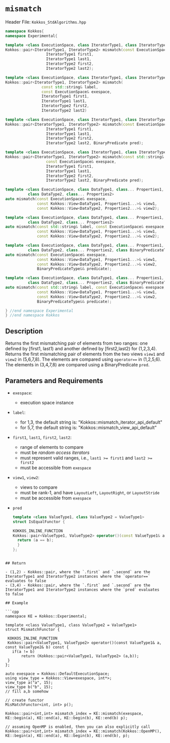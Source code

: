
# `mismatch`

Header File: `Kokkos_StdAlgorithms.hpp`

```cpp
namespace Kokkos{
namespace Experimental{

template <class ExecutionSpace, class IteratorType1, class IteratorType2>
Kokkos::pair<IteratorType1, IteratorType2> mismatch(const ExecutionSpace& exespace,
                  IteratorType1 first1,
                  IteratorType1 last1,                                               (1)
                  IteratorType2 first2,
                  IteratorType2 last2);

template <class ExecutionSpace, class IteratorType1, class IteratorType2>
Kokkos::pair<IteratorType1, IteratorType2> mismatch(
                const std::string& label,
                const ExecutionSpace& exespace,
                IteratorType1 first1,
                IteratorType1 last1,                                                 (2)
                IteratorType2 first2,
                IteratorType2 last2)

template <class ExecutionSpace, class IteratorType1, class IteratorType2, class BinaryPredicate>
Kokkos::pair<IteratorType1, IteratorType2> mismatch(const ExecutionSpace& exespace,
                  IteratorType1 first1,
                  IteratorType1 last1,                                               (3)
                  IteratorType2 first2,
                  IteratorType2 last2, BinaryPredicate pred);

template <class ExecutionSpace, class IteratorType1, class IteratorType2, class BinaryPredicate>
Kokkos::pair<IteratorType1, IteratorType2> mismatch(const std::string& label,
                  const ExecutionSpace& exespace,
                  IteratorType1 first1,
                  IteratorType1 last1,                                               (4)
                  IteratorType2 first2,
                  IteratorType2 last2, BinaryPredicate pred);

template <class ExecutionSpace, class DataType1, class... Properties1,
          class DataType2, class... Properties2>
auto mismatch(const ExecutionSpace& exespace,
              const Kokkos::View<DataType1, Properties1...>& view1,                  (5)
              const Kokkos::View<DataType2, Properties2...>& view2);

template <class ExecutionSpace, class DataType1, class... Properties1,
          class DataType2, class... Properties2>
auto mismatch(const std::string& label, const ExecutionSpace& exespace,
              const Kokkos::View<DataType1, Properties1...>& view1,                  (6)
              const Kokkos::View<DataType2, Properties2...>& view2);

template <class ExecutionSpace, class DataType1, class... Properties1,
          class DataType2, class... Properties2, class BinaryPredicateType>
auto mismatch(const ExecutionSpace& exespace,
              const Kokkos::View<DataType1, Properties1...>& view1,                  (7)
              const Kokkos::View<DataType2, Properties2...>& view2,
              BinaryPredicateType&& predicate);

template <class ExecutionSpace, class DataType1, class... Properties1,
          class DataType2, class... Properties2, class BinaryPredicateType>
auto mismatch(const std::string& label, const ExecutionSpace& exespace,
              const Kokkos::View<DataType1, Properties1...>& view1,                  (8)
              const Kokkos::View<DataType2, Properties2...>& view2,
              BinaryPredicateType&& predicate);

} //end namespace Experimental
} //end namespace Kokkos
```

## Description

Returns the first mismatching pair of elements from two ranges: one defined by [first1, last1) and another defined by [first2,last2) for (1,2,3,4).
Returns the first mismatching pair of elements from the two views `view1` and `view2` in (5,6,7,8).
The elements are compared using `operator==` in (1,2,5,6).
The elements in (3,4,7,8) are compared using a BinaryPredicate `pred`.

## Parameters and Requirements 

- `exespace`:
  - execution space instance

- `label`:
  - for 1,3, the default string is: "Kokkos::mismatch_iterator_api_default"
  - for 5,7, the default string is: "Kokkos::mismatch_view_api_default"

- `first1`, `last1`, `first2`, `last2`:
  - range of elements to compare
  - must be *random access iterators*
  - must represent valid ranges, i.e., `last1 >= first1` and `last2 >= first2` 
  - must be accessible from `exespace`

- `view1`, `view2`:
  - views to compare
  - must be rank-1, and have `LayoutLeft`, `LayoutRight`, or `LayoutStride`
  - must be accessible from `exespace`

- `pred`
  ```cpp
  template <class ValueType1, class ValueType2 = ValueType1>
  struct IsEqualFunctor {

  KOKKOS_INLINE_FUNCTION
  Kokkos::pair<ValueType1, ValueType2> operator()(const ValueType1& a, const ValueType2& b) const {
    return (a == b);
    }
  };
 ```

## Return

- (1,2) - Kokkos::pair, where the `.first` and `.second` are the IteratorType1 and IteratorType2 instances where the `operator==` evaluates to false
- (3,4) - Kokkos::pair, where the `.first` and `.second` are the IteratorType1 and IteratorType2 instances where the `pred` evaluates to false

## Example 

```cpp
namespace KE = Kokkos::Experimental;

template <class ValueType1, class ValueType2 = ValueType1>
struct MismatchFunctor {

  KOKKOS_INLINE_FUNCTION
  Kokkos::pair<ValueType1, ValueType2> operator()(const ValueType1& a, const ValueType2& b) const {
    if(a != b)
        return (Kokkos::pair<ValueType1, ValueType2> (a,b));
  }
};

auto exespace = Kokkos::DefaultExecutionSpace;
using view_type = Kokkos::View<exespace, int*>;
view_type a("a", 15);
view_type b("b", 15);
// fill a,b somehow

// create functor
MisMatchFunctor<int, int> p();

Kokkos::pair<int,int> mismatch_index = KE::mismatch(exespace, KE::begin(a), KE::end(a), KE::begin(b), KE::end(b) p);

// assuming OpenMP is enabled, then you can also explicitly call
Kokkos::pair<int,int> mismatch_index = KE::mismatch(Kokkos::OpenMP(), KE::begin(a), KE::end(a), KE::begin(b), KE::end(b), p);
```

